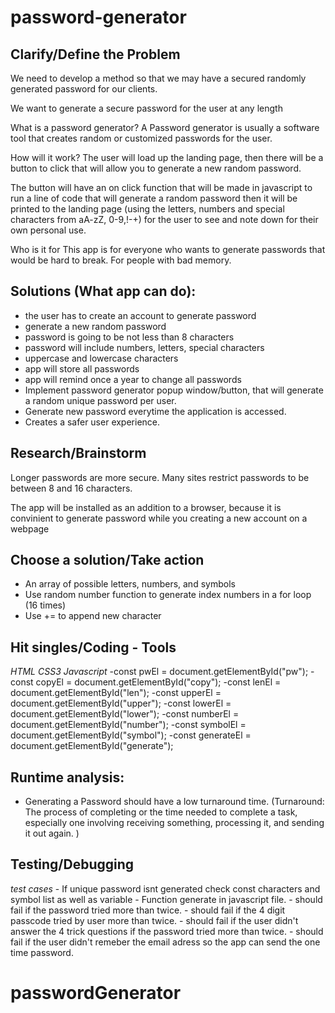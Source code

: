 # password-generator

## Clarify/Define the Problem

We need to develop a method so that we may have a secured randomly generated password for our clients.

We want to generate a secure password for the user at any length

What is a password generator?
A Password generator is usually a software tool that creates random or customized passwords for the user.

How will it work?
The user will load up the landing page, then there will be a button to click that will allow you to generate a new random password.

The button will have an on click function that will be made in javascript to run a line of code that will generate a random password then it will be printed to the landing page (using the letters, numbers and special characters from aA-zZ, 0-9,!-+) for the user to see and note down for their own personal use.

Who is it for
This app is for everyone who wants to generate passwords that would be hard to break. For people with bad memory.


## Solutions (What app can do):
    
- the user has to create an account to generate password
- generate a new random password
- password is going to be not  less than 8 characters
- password will include numbers, letters, special characters
- uppercase and lowercase characters
- app will store all passwords
- app will remind once a year to change all passwords
- Implement password generator popup window/button, that will generate a random unique password per user.
- Generate new password everytime the application is accessed.
- Creates a safer user experience.

## Research/Brainstorm

Longer passwords are more secure. Many sites restrict passwords to be between 8 and 16 characters.

The app will be installed as an addition to a browser, because it is convinient to generate password while you creating a new account on a webpage

## Choose a solution/Take action
- An array of possible letters, numbers, and symbols
- Use random number function to generate index numbers in a for loop (16 times)
- Use += to append new character

## Hit singles/Coding - Tools

*HTML*
*CSS3*
*Javascript*
    -const pwEl = document.getElementById("pw");
    -const copyEl = document.getElementById("copy");
    -const lenEl = document.getElementById("len");
    -const upperEl = document.getElementById("upper");
    -const lowerEl = document.getElementById("lower");
    -const numberEl = document.getElementById("number");
    -const symbolEl = document.getElementById("symbol");
    -const generateEl = document.getElementById("generate");

## Runtime analysis:
- Generating a Password should have a low turnaround time.
(Turnaround: The process of completing or the time needed to complete a task, especially one involving receiving something, processing it, and sending it out again. )


## Testing/Debugging

*test cases*
    - If unique password isnt generated check const characters and symbol list as well as variable - Function generate in javascript file.
    - should fail if the password tried more than twice.
    - should fail if the 4 digit passcode tried by user more than twice.
    - should fail if the user didn't answer the 4 trick questions if the password tried more than twice.
    - should fail if the user didn't remeber the email adress so the app can send the one time password.
# passwordGenerator
